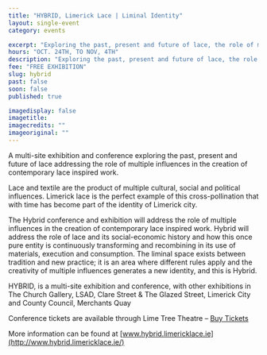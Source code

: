 ```yaml
---
title: "HYBRID, Limerick Lace | Liminal Identity"
layout: single-event
category: events

excerpt: "Exploring the past, present and future of lace, the role of multiple influences in the creation of contemporary lace inspired work"
hours: "OCT. 24TH, TO NOV, 4TH"
description: "Exploring the past, present and future of lace, the role of multiple influences in the creation of contemporary lace inspired work"
fee: "FREE EXHIBITION"
slug: hybrid
past: false
soon: false
published: true

imagedisplay: false
imagetitle:
imagecredits: ""
imageoriginal: ""
---
```


A multi-site exhibition and conference exploring the past, present and future of lace addressing the role of multiple influences in the creation of contemporary lace inspired work.

Lace and textile are the product of multiple cultural, social and political influences. Limerick lace is the perfect example of this cross-pollination that with time has become part of the identity of Limerick city.

The Hybrid conference and exhibition will address the role of multiple influences in the creation of contemporary lace inspired work. Hybrid will address the role of lace and its social-economic history and how this once pure entity is continuously transforming and recombining in its use of materials, execution and consumption. The liminal space exists between tradition and new practice; it is an area where different rules apply and the creativity of multiple influences generates a new identity, and this is Hybrid.

HYBRID, is a multi-site exhibition and conference, with other exhibitions in The Church Gallery, LSAD, Clare Street & The Glazed Street, Limerick City and County Council,  Merchants Quay

Conference tickets are available through Lime Tree Theatre – [Buy Tickets](http://limerick.us3.list-manage1.com/track/click?u=ed003e20a8f5b74bf7187d21c&id=667da7e56a&e=e23e46c10a)

More information can be found at [www.hybrid.limericklace.ie](http://www.hybrid.limericklace.ie/)